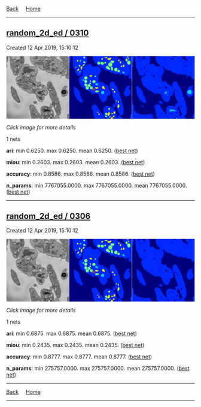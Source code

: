 
[Back](..)&nbsp;&nbsp;&nbsp;&nbsp;&nbsp;[Home](https://leapmanlab.github.io/snapshots)

---

<div class="summary"><a href="0310"><h2>random_2d_ed / 0310</h2></a><p>Created 12 Apr 2019, 15:10:12
</p><a href="0310"><img src="0310/5/media/summary.png" align="center"></a><p><i>Click image for more details</i>
</p></div>

1 nets

**ari**: min 0.6250. max 0.6250. mean 0.6250.  ([best net](0310/5))

**miou**: min 0.2603. max 0.2603. mean 0.2603.  ([best net](0310/5))

**accuracy**: min 0.8586. max 0.8586. mean 0.8586.  ([best net](0310/5))

**n_params**: min 7767055.0000. max 7767055.0000. mean 7767055.0000.  ([best net](0310/5))

---

<div class="summary"><a href="0306"><h2>random_2d_ed / 0306</h2></a><p>Created 12 Apr 2019, 15:10:12
</p><a href="0306"><img src="0306/10/media/summary.png" align="center"></a><p><i>Click image for more details</i>
</p></div>

1 nets

**ari**: min 0.6875. max 0.6875. mean 0.6875.  ([best net](0306/10))

**miou**: min 0.2435. max 0.2435. mean 0.2435.  ([best net](0306/10))

**accuracy**: min 0.8777. max 0.8777. mean 0.8777.  ([best net](0306/10))

**n_params**: min 275757.0000. max 275757.0000. mean 275757.0000.  ([best net](0306/10))

---

[Back](..)&nbsp;&nbsp;&nbsp;&nbsp;&nbsp;[Home](https://leapmanlab.github.io/snapshots)

---